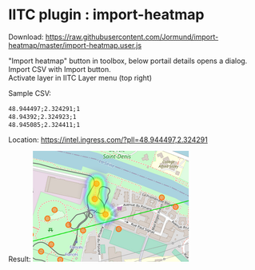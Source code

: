 # IITC plugin : import-heatmap
Download: https://raw.githubusercontent.com/Jormund/import-heatmap/master/import-heatmap.user.js

"Import heatmap" button in toolbox, below portail details opens a dialog.  
Import CSV with Import button.  
Activate layer in IITC Layer menu (top right)  

Sample CSV:
```
48.944497;2.324291;1
48.94392;2.324923;1
48.945085;2.324411;1 
```

Location: https://intel.ingress.com/?pll=48.944497,2.324291

Result: 
![Sample result](https://raw.githubusercontent.com/Jormund/import-heatmap/master/sample.png)
